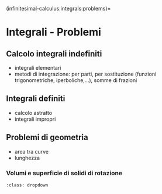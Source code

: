 (infinitesimal-calculus:integrals:problems)=
# Integrali - Problemi

## Calcolo integrali indefiniti
- integrali elementari
- metodi di integrazione: per parti, per sostituzione (funzioni trigonometriche, iperboliche,...), somme di frazioni

## Integrali definiti
- calcolo astratto
- integrali impropri

## Problemi di geometria
- area tra curve
- lunghezza
### Volumi e superficie di solidi di rotazione
```{exercise}
:class: dropdown
```

<!--
## Calcolo integrali indefiniti

$$\int \dfrac{f'(x)}{f(x)} dx$$
$$\int \frac{\sin x}{\cos^2 x} dx$$
$$\int \dfrac{f'(x)}{f(x)} dx$$
$$\int \frac{1}{a x^2 + b x + c} dx \qquad \text{con } \Delta := b^2 - 4 bc > 0$$
$$\int \frac{1}{a x^2 + b x + c} dx \qquad \text{con } \Delta := b^2 - 4 bc < 0$$

$$\int f'(x) e^{f(x)} \, dx  = e^{f(x)} + C$$
$$\int f'(x) a^{f(x)} \, dx  = \frac{a^{f(x)}}{\ln a} + C$$

$$\int f'(x) \, \cos f(x) \, dx = \sin f(x) + C$$
$$\int f'(x) \, \sin f(x) \, dx =-\cos f(x) + C$$

$$\int \sin^2 x \, dx = \dots$$
$$\int \cos^2 x \, dx = \dots$$
-->
